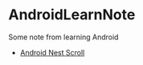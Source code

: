 # AndroidLearnNote
Some note from learning Android

* [Android Nest Scroll](nestscroll/NestScrollNote.md)
